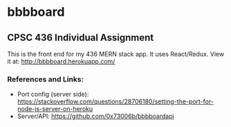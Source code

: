 # bbbboard

## CPSC 436 Individual Assignment

This is the front end for my 436 MERN stack app. It uses React/Redux.
View it at: http://bbbboard.herokuapp.com/

### References and Links:
  * Port config (server side): https://stackoverflow.com/questions/28706180/setting-the-port-for-node-js-server-on-heroku
  * Server/API: https://github.com/0x73006b/bbbboardapi
